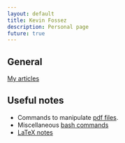 ```yaml
---
layout: default
title: Kevin Fossez
description: Personal page
future: true
---
```



## General

[My articles](./page_papers.html)


## Useful notes

- Commands to manipulate [pdf files](./page_pdf.html).
- Miscellaneous [bash commands](./page_bash.html)
- [LaTeX notes](./page_latex.html)




